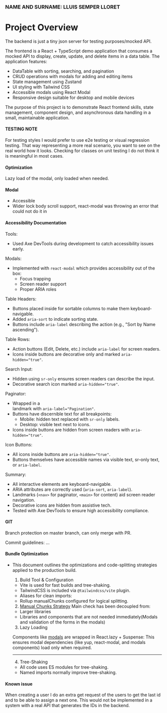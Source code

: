 ### NAME AND SURNAME: LLUIS SEMPER LLORET

# Project Overview

The backend is just a tiny json server for testing purposes/mocked API.

The frontend is a React + TypeScript demo application that consumes a mocked API to display, create, update, and delete items in a data table. The application features:

- DataTable with sorting, searching, and pagination
- CRUD operations with modals for adding and editing items
- State management using Zustand
- UI styling with Tailwind CSS
- Accessible modals using React Modal
- Responsive design suitable for desktop and mobile devices

The purpose of this project is to demonstrate React frontend skills, state management, component design, and asynchronous data handling in a small, maintainable application.

#### TESTING NOTE

For testing styles I would prefer to use e2e testing or visual regression testing. That way representing a more real scenario, you want to see on the real world how it looks. Checking for classes on unit testing I do not think it is meaningful in most cases.

#### Optimization

Lazy load of the modal, only loaded when needed.

<!-- TODO: project’s deployment, configuration and execution steps. -->

#### Modal

- Accessible
- Wider lock body scroll support, react-modal was throwing an error that could not do it in

#### Accessibility Documentation

Tools:

- Used Axe DevTools during development to catch accessibility issues early.

Modals:

- Implemented with `react-modal` which provides accessibility out of the box:
  - Focus trapping
  - Screen reader support
  - Proper ARIA roles

Table Headers:

- Buttons placed inside <th> for sortable columns to make them keyboard-navigable.
- Added `aria-sort` to indicate sorting state.
- Buttons include `aria-label` describing the action (e.g., "Sort by Name ascending").

Table Rows:

- Action buttons (Edit, Delete, etc.) include `aria-label` for screen readers.
- Icons inside buttons are decorative only and marked `aria-hidden="true"`.

Search Input:

- Hidden <label> using `sr-only` ensures screen readers can describe the input.
- Decorative search icon marked `aria-hidden="true"`.

Paginator:

- Wrapped in a <nav> landmark with `aria-label="Pagination"`.
- Buttons have discernible text for all breakpoints:
  - Mobile: hidden text replaced with `sr-only` labels.
  - Desktop: visible text next to icons.
- Icons inside buttons are hidden from screen readers with `aria-hidden="true"`.

Icon Buttons:

- All icons inside buttons are `aria-hidden="true"`.
- Buttons themselves have accessible names via visible text, sr-only text, or `aria-label`.

Summary:

- All interactive elements are keyboard-navigable.
- ARIA attributes are correctly used (`aria-sort`, `aria-label`).
- Landmarks (`<nav>` for paginator, `<main>` for content) aid screen reader navigation.
- Decorative icons are hidden from assistive tech.
- Tested with Axe DevTools to ensure high accessibility compliance.

#### GIT

Branch protection on master branch, can only merge with PR.

Commit guidelines: ...

#### Bundle Optimization

- This document outlines the optimizations and code-splitting strategies applied to the production build.

  1.  Build Tool & Configuration

  - Vite is used for fast builds and tree-shaking.
  - TailwindCSS is included via `@tailwindcss/vite` plugin.
  - Aliases for clean imports:
  - Rollup manualChunks configured for logical splitting.

  2.  [Manual Chunks Strategy](vite.config.ts)
      Main check has been decoupled from:

  - Larger libraries
  - Libraries and components that are not needed immediately(Modals and validation of the forms in the modals)

  3.  Lazy Loading

  Components like [modals](/src/components/ui/modal/ModalShell.tsx) are wrapped in React.lazy + Suspense:
  This ensures modal dependencies (like yup, react-modal, and modals components) load only when required.

  ***

  4.  Tree-Shaking

  - All code uses ES modules for tree-shaking.
  - Named imports normally improve tree-shaking.

#### Known issue

When creating a user I do an extra get request of the users to get the last id and to be able to assign a next one. This would not be implemented in a system with a real API that generates the IDs in the backend.
